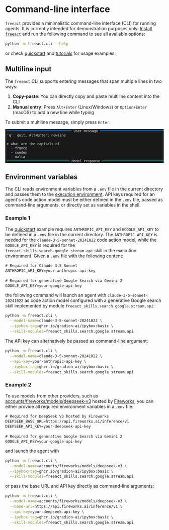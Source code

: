 # Command-line interface

`freeact` provides a minimalistic command-line interface (CLI) for running agents. It is currently intended for demonstration purposes only. [Install `freeact`](installation.md) and run the following command to see all available options:

```bash
python -m freeact.cli --help
```

or check [quickstart](quickstart.md) and [tutorials](tutorials/index.md) for usage examples.

## Multiline input

The `freeact` CLI supports entering messages that span multiple lines in two ways:

1. **Copy-paste**: You can directly copy and paste multiline content into the CLI
2. **Manual entry**: Press `Alt+Enter` (Linux/Windows) or `Option+Enter` (macOS) to add a new line while typing

To submit a multiline message, simply press `Enter`.

![Multiline input](img/multiline.png)

## Environment variables

The CLI reads environment variables from a `.env` file in the current directory and passes them to the [execution environment](environment.md#execution-environment). API keys required for an agent's code action model must be either defined in the `.env` file, passed as command-line arguments, or directly set as variables in the shell.

### Example 1

The [quickstart](quickstart.md) example requires `ANTHROPIC_API_KEY` and `GOOGLE_API_KEY` to be defined in a `.env` file in the current directory. The `ANTHROPIC_API_KEY` is needed for the `claude-3-5-sonnet-20241022` code action model, while the `GOOGLE_API_KEY` is required for the `freeact_skills.search.google.stream.api` skill in the execution environment. Given a `.env` file with the following content:

```env title=".env"
# Required for Claude 3.5 Sonnet
ANTHROPIC_API_KEY=your-anthropic-api-key

# Required for generative Google Search via Gemini 2
GOOGLE_API_KEY=your-google-api-key
```

the following command will launch an agent with `claude-3-5-sonnet-20241022` as code action model configured with a generative Google search skill implemented by module `freeact_skills.search.google.stream.api`:

```bash
python -m freeact.cli \
  --model-name=claude-3-5-sonnet-20241022 \
  --ipybox-tag=ghcr.io/gradion-ai/ipybox:basic \
  --skill-modules=freeact_skills.search.google.stream.api
```

The API key can alternatively be passed as command-line argument:

```bash
python -m freeact.cli \
  --model-name=claude-3-5-sonnet-20241022 \
  --api-key=your-anthropic-api-key \
  --ipybox-tag=ghcr.io/gradion-ai/ipybox:basic \
  --skill-modules=freeact_skills.search.google.stream.api
```

### Example 2

To use models from other providers, such as [accounts/fireworks/models/deepseek-v3](https://fireworks.ai/models/fireworks/deepseek-v3) hosted by [Fireworks](https://fireworks.ai/), you can either provide all required environment variables in a `.env` file:

```env title=".env"
# Required for DeepSeek V3 hosted by Fireworks
DEEPSEEK_BASE_URL=https://api.fireworks.ai/inference/v1
DEEPSEEK_API_KEY=your-deepseek-api-key

# Required for generative Google Search via Gemini 2
GOOGLE_API_KEY=your-google-api-key
```

and launch the agent with

```bash
python -m freeact.cli \
  --model-name=accounts/fireworks/models/deepseek-v3 \
  --ipybox-tag=ghcr.io/gradion-ai/ipybox:basic \
  --skill-modules=freeact_skills.search.google.stream.api
```

or pass the base URL and API key directly as command-line arguments:

```bash
python -m freeact.cli \
  --model-name=accounts/fireworks/models/deepseek-v3 \
  --base-url=https://api.fireworks.ai/inference/v1 \
  --api-key=your-deepseek-api-key \
  --ipybox-tag=ghcr.io/gradion-ai/ipybox:basic \
  --skill-modules=freeact_skills.search.google.stream.api
```
